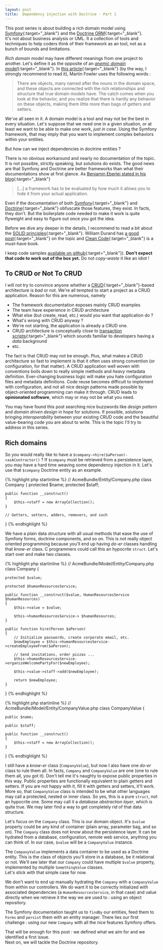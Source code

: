 ```yaml
---
layout: post
title:  Dependency injection with Doctrine - Part 1
---
```


This post series is about building a rich domain model using 
[Symfony][symfony-home]{:target="_blank"} and the [Doctrine ORM][doctrine-home]{:target="_blank"}.  
It's not about business analysis or UML.  It a collection of tools and techniques to help coders 
think of their framework as an tool, not as a bunch of bounds and limitations.

*Rich domain model* may have different meanings from one project to another.  Let's define it as 
the opposite of an [*anemic domain model*][fowler-anemic]{:target="_blank"}.  In 
[this article](fowler-anemic){:target="_blank"} (by the way, I strongly recommend to read it), 
Martin Fowler uses the following words :

> There are objects, many named after the nouns in the domain space, and these objects are 
> connected with the rich relationships and structure that true domain models have. The catch 
> comes when you look at the behavior, and you realize that there is hardly any behavior on these 
> objects, making them little more than bags of getters and setters.

We've all seen in it.  A domain model is a tool and may not be the best in every situation.
Let's suppose that we need one in a given situation, or at least we want to be able to make one
work, *just in case*.  Using the Symfony framework, that may imply that you want to implement
complex behaviors within your entities.

But how can we inject dependencies in doctrine entities ?

There is no obvious workaround and nearly no documentation of the topic.  It is not possible, 
strictly speaking, but solutions do exists. The good news are that Symfony and Doctrine are better 
frameworks than what their documentations show at first glance.  As 
[Benjamin Eberlei stated in his blog][eberlei-framework]{:target="_blank"}

> [...] a framework has to be evaluated by how much it allows you to hide it from your 
> actual application.

Even if the documentation of both [Symfony][symfony-doc]{:target="_blank"} and 
[Doctrine][doctrine-doc]{:target="_blank"} obfuscate those features, they
exist.  In facts, they don't.  But the boilerplate code needed to make it work is quite
flyweight and easy to figure out once you got the idea.

Before we dive any deeper in the details, I recommend to read a bit about the 
[SOLID principles][wiki-solid]{:target="_blank"}.   William Durand has 
[a good post][willdurand-solid]{:target="_blank"} on the topic and 
[Clean Code][amazon-cleancode]{:target="_blank"} is a must-have book.

I keep code samples [available on github][github-richmodel]{:target="_blank"}). 
**Don't expect that code to work out of the box yet.**  Do not *copy-waste* it like an idiot !

## To CRUD or Not To CRUD

I will not try to convince anyone whether a 
[CRUD][wiki-crud]{:target="_blank"}-based architecture is *bad* or
not.  We're all tempted to start a project as a CRUD application.  Reason for this are numerous,
namely

- The framework documentation exposes mainly CRUD examples
- The team have experience in CRUD architecture
- What else (but create, read, etc.) would you want that application do ?
- What's wrong with CRUD anyway ?
- We're not starting, the application is already a CRUD one.
- CRUD architecture is conceptually close to [transaction scripts][fowler-transaction]{:target="_blank"} which sounds familiar to developers having a *data* background
- etc.

The fact is that CRUD may not be enough.  Plus, what makes a CRUD architecture so fast to implement
is that it often uses strong convention (or configuration, for that matter).  A CRUD application 
well woven with conventions boils down to really simple methods and *heavy* metadata definition.
Ever-changing business logic will make you hate configuration files and metadata definitions.  Code
reuse becomes difficult to implement with configuration, and not all nice design patterns made 
possible by object-oriented programming can make it through. CRUD leads to **opinionated software**, 
which may or may not be what you need.

You may have found this post searching nice buzzwords like *design pattern* and *domain driven design*
in hope for solutions.  If possible, solutions bringing *interoperability* between your existing
CRUD code and the beautiful value-bearing code you are about to write.  This is the topic I'll try
to address in this series.

## Rich domains

So you would really like to have a `$company->hire($aPerson)->asAContractor()` ?  If `$company` must
be retrieved from a persistence layer, you may have a hard time weaving some dependency injection in 
it. Let's use that `$company` Doctrine entity as an example.

{% highlight php startinline %}
// AcmeBundle/Entity/Company.php
class Company {
    protected $name;
    protected $staff;
    
    public function __construct()
    {
        $this->staff = new ArrayCollection();
    }
    
    // Getters, setters, adders, removers, and such
}
{% endhighlight %}

We have a plain data structure with all usual methods that ease the use of Symfony forms, doctrine
components, and so on. This is not really object oriented programming because you'll end up having 
*do-er* classes handling that *know-er* class.  C programmers could call this an hypocrite `struct`. 
Let's start over and make two classes.

{% highlight php startinline %}
// AcmeBundle/Model/Entity/Company.php
class Company {

    protected $value;
    
    protected $humanResourcesService;
    
    public function __construct($value, HumanResourcesService $humanResources)
    {
        $this->value = $value;
        
        $this->humanResourcesService-> $humanResources;
    }
    
    public function hire(Person $aPerson)
    {
        // Initialize passwords, create corporate email, etc.
        $newEmployee = $this->humanResourcesService->createEmployeeFrom($aPerson);
        
        // Send invitations, order pizzas ...
        $this->humanResourcesService->organizeWelcomePartyFor($newEmployee);
        
        $this->value->staff->add($newEmployee);
        
        return $newEmployee;
    }
}
{% endhighlight %}

{% highlight php startinline %}
// AcmeBundle/Model/Entity/CompanyValue.php
class CompanyValue {

    public $name;
    
    public $staff;
    
    public function __construct()
    {
        $this->staff = new ArrayCollection();
    }
}
{% endhighlight %}

I still have a *know-er* class (`CompanyValue`), but now I also have one *do-er* class to rule 
them all.  In facts, `Company` and `CompanyValue` are one (one to rule them all, you got it).  Don't 
tell me it's naughty to expose public properties in this way.  Public properties are  functionally 
equivalent to plain getters and setters.  If you are not happy with it, fill it with getters and 
setters, it'll work. More so, that `CompanyValue` class is intended to be what other languages may 
call a protected, nested  or inner class.  So yes, this is a pure `struct`, not an hypocrite one. 
Some may call it a  *database abstraction layer*, which is quite true.  We may later find a way
to get completely rid of that data structure.

Let's focus on the `Company` class.  This is our domain object.  It's `$value` property could be any
kind of container (plain array, parameter bag, and so on).  The `Company` class does not know about
the persistence layer.  It can be hydrated from a database, configuration, remote web service, 
anything you can think of.  In our case, `$value` will be a `CompanyValue` instance.

The `CompanyValue` implements a data container to be used as a Doctrine entity.  This is the 
class of objects you'll store in a database, be it relational or not.  We'll see later that our 
`Company` could have multiple `$value` property, implemented by multiple `SomethingValue` classes.  
Let's stick with that simple case for now.

We don't want to end up manually hydrating the `Company` with a `CompanyValue` from within our 
controllers. We do want it to be correctly initialized with associated dependencies 
(a `HumanResourcesService`, in that case) and value directly when we retrieve it the way we are 
used to : using an object repository. 

The Symfony documentation taught us to `findBy` our entities, feed them to `Forms` and `persist` 
them with an entity manager.  There lies our first challenge : using our new `Company` with all the 
nice features Symfony offers.

That will be enough for this post : we defined what we aim for and we identified a first issue.  
Next on, we will tackle the Doctrine repository.



[github-richmodel]: https://github.com/abstrus/AbstrusRichModelBundle "AbstrusRichModelBundle on Github"

[doctrine-home]: http://www.doctrine-project.org/ "Doctrine Project Homepage"
[doctrine-doc]: https://doctrine-orm.readthedocs.org/en/latest/ "Doctrine Documentation"

[symfony-home]: http://symfony.com/ "Symfony Project Homepage"
[symfony-doc]: http://symfony.com/doc/current/index.html "Symfony Documentation"

[wiki-solid]: http://en.wikipedia.org/wiki/SOLID "SOLID Principles - Wikipedia"
[wiki-crud]: http://en.wikipedia.org/wiki/Create,_read,_update_and_delete "CRUD - Wikipedia"

[willdurand-solid]: http://williamdurand.fr/2013/07/30/from-stupid-to-solid-code/ "William Durand about SOLID principles"

[amazon-cleancode]: http://www.amazon.ca/Clean-Code-Handbook-Software-Craftsmanship/dp/0132350882 "Clean Code - Amazon"

[fowler-anemic]: http://www.martinfowler.com/bliki/AnemicDomainModel.html "Martin Fowler about Anemic Domain Model"
[fowler-transaction]: http://martinfowler.com/eaaCatalog/transactionScript.html "Martin Fowler about Transaction Scripts"

[eberlei-framework]: http://whitewashing.de/2013/09/04/decoupling_from_symfony_security_and_fosuserbundle.html "Decoupling from Symfony Security and FOSUserBundle - Whitewashing Blog"